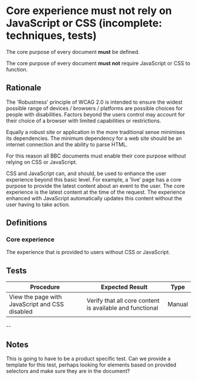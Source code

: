 # Core experience must not rely on JavaScript or CSS (incomplete: techniques, tests)

The core purpose of every document **must** be defined.

The core purpose of every document **must not** require JavaScript or CSS to function.

## Rationale

The 'Robustness' principle of WCAG 2.0 is intended to ensure the widest possible range of devices / browsers / platforms are possible choices for people with disabilities. Factors beyond the users control may account for their choice of a browser with limited capabilities or restrictions.

Equally a robust site or application in the more traditional sense minimises its dependencies. The minimum dependency for a web site should be an internet connection and the ability to parse HTML.

For this reason all BBC documents must enable their core purpose without relying on CSS or JavaScript.

CSS and JavaScript can, and should, be used to enhance the user experience beyond this basic level. For example, a 'live' page has a core purpose to provide the latest content about an event to the user. The core experience is the latest content at the time of the request. The experience enhanced with JavaScript automatically updates this content without the user having to take action.

## Definitions

### Core experience

The experience that is provided to users without CSS or JavaScript.

## Tests

| Procedure | Expected Result | Type | 
| --------- | --------------- | ---- |
| View the page with JavaScript and CSS disabled | Verify that all core content is available and functional | Manual |

--

## Notes

This is going to have to be a product specific test. Can we provide a template for this test, perhaps looking for elements based on provided selectors and make sure they are in the document?
